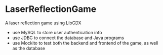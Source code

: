 # LaserReflectionGame
A laser reflection game using LibGDX
- use MySQL to store user authentication info
- use JDBC to connect the database and Java programs
- use Mockito to test both the backend and frontend of the game, as well as the database
